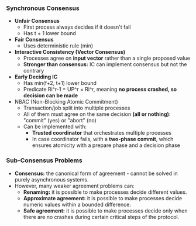### Synchronous Consensus
- **Unfair Consensus**
	- First process always decides if it doesn't fail
	- Has t + 1 lower bound
- **Fair Consensus**
	- Uses deterministic rule (min)
- **Interactive Consistency (Vector Consensus)**
	- Processes agree on **input vector** rather than a single proposed value
	- **Stronger than consensus:** IC can implement consensus but not the contrary
- **Early Deciding IC**
	- Has min(f+2, t+1) lower bound
	- Predicate Ri^r-1 = UP^r = Ri^r, meaning **no process crashed, so decision can be made**
- NBAC (Non-Blocking Atomic Commitment)
	- Transaction/job split into multiple processes
	- All of them must agree on the same decision **(all or nothing)**: "commit" (yes) or "abort" (no)
	- Can be implemented with:
		- **Trusted coordinator** that orchestrates multiple processes
		- In case coordinator fails, with a **two-phase commit**, which ensures atomicity with a prepare phase and a decision phase

### Sub-Consensus Problems
- **Consensus:** the canonical form of agreement - cannot be solved in purely asynchronous systems.
- However, many weaker agreement problems can:
	- **Renaming:** it is possible to make processes decide different values.
	- **Approximate agreement:** it is possible to make processes decide numeric values within a bounded difference.
	- **Safe agreement:** it is possible to make processes decide only when there are no crashes during certain critical steps of the protocol.